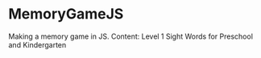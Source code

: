 # MemoryGameJS
Making a memory game in JS. Content: Level 1 Sight Words for Preschool and Kindergarten 
